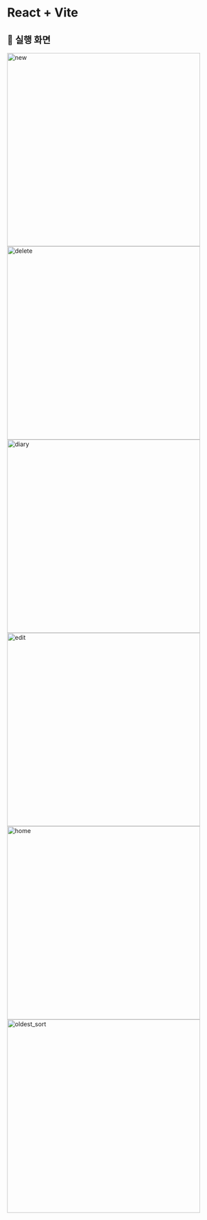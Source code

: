 # React + Vite
💌 실행 화면
---
<img width="450" height="450" alt="new" src="https://github.com/juheehasaeyo/emotion-diary/assets/118191954/550845d4-9f4b-41ce-859a-d0ad9458c6fd">
<img width="450" height="450" alt="delete" src="https://github.com/juheehasaeyo/emotion-diary/assets/118191954/7fc00871-48d0-4b00-ad64-8e091b6526bf">
<br>
<img width="450" height="450" alt="diary" src="https://github.com/juheehasaeyo/emotion-diary/assets/118191954/e0d22490-70fe-4eab-a8ff-e583db733206">
<img width="450" height="450" alt="edit" src="https://github.com/juheehasaeyo/emotion-diary/assets/118191954/7a240fb5-9d02-4685-b504-f5c039104832">
<br>
<img width="450" height="450" alt="home" src="https://github.com/juheehasaeyo/emotion-diary/assets/118191954/5ecce98c-5031-4bf3-836b-f998627cc34a">
<img width="450" height="450" alt="oldest_sort" src="https://github.com/juheehasaeyo/emotion-diary/assets/118191954/6b5d5c4d-cf70-4d03-af63-ac5fe5692cdf">

